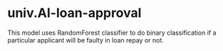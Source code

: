 # univ.AI-loan-approval
This model uses RandomForest classifier to do binary classification if a particular applicant will be faulty in loan repay or not. 
